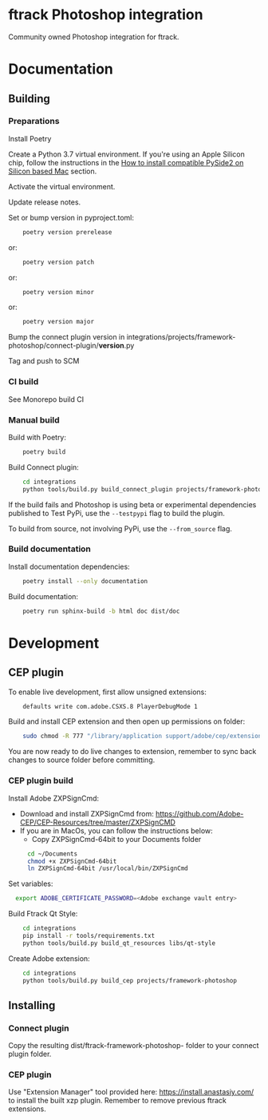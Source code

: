 # ftrack Photoshop integration

Community owned Photoshop integration for ftrack.

# Documentation

## Building

### Preparations


Install Poetry

Create a Python 3.7 virtual environment. If you're using an Apple Silicon chip, follow the instructions in the [How to install compatible PySide2 on Silicon based Mac](../../README.md#how-to-install-compatible-pyside2-on-silicon-based-mac) section. 

Activate the virtual environment. 

Update release notes.

Set or bump version in pyproject.toml:

```bash
    poetry version prerelease
```
or:
```bash
    poetry version patch
```
or:
```bash
    poetry version minor
```
or:
```bash
    poetry version major
```

Bump the connect plugin version in integrations/projects/framework-photoshop/connect-plugin/__version__.py

Tag and push to SCM


### CI build

See Monorepo build CI


### Manual build

Build with Poetry:

```bash
    poetry build
```

Build Connect plugin:


```bash
    cd integrations
    python tools/build.py build_connect_plugin projects/framework-photoshop
```

If the build fails and Photoshop is using beta or experimental dependencies published to Test PyPi, use the `--testpypi` flag 
to build the plugin.

To build from source, not involving PyPi, use the `--from_source` flag.

### Build documentation


Install documentation dependencies:

```bash
    poetry install --only documentation
```

Build documentation:

```bash
    poetry run sphinx-build -b html doc dist/doc
```


# Development


## CEP plugin

To enable live development, first allow unsigned extensions:

```bash
    defaults write com.adobe.CSXS.8 PlayerDebugMode 1
```

Build and install CEP extension and then open up permissions on folder:

```bash
    sudo chmod -R 777 "/library/application support/adobe/cep/extensions/com.ftrack.framework.photoshop.panel"
```

You are now ready to do live changes to extension, remember to sync back changes to
source folder before committing.


### CEP plugin build

Install Adobe ZXPSignCmd:

- Download and install ZXPSignCmd from: https://github.com/Adobe-CEP/CEP-Resources/tree/master/ZXPSignCMD
- If you are in MacOs, you can follow the instructions below:
  - Copy ZXPSignCmd-64bit to your Documents folder
  ```bash
    cd ~/Documents
    chmod +x ZXPSignCmd-64bit
    ln ZXPSignCmd-64bit /usr/local/bin/ZXPSignCmd
  ```

Set variables:

```bash
  export ADOBE_CERTIFICATE_PASSWORD=<Adobe exchange vault entry>
```

Build Ftrack Qt Style:

```bash
    cd integrations
    pip install -r tools/requirements.txt
    python tools/build.py build_qt_resources libs/qt-style
```

Create Adobe extension:

```bash
    cd integrations 
    python tools/build.py build_cep projects/framework-photoshop
```

## Installing

### Connect plugin
Copy the resulting dist/ftrack-framework-photoshop-<version> folder to your connect plugin folder.

### CEP plugin

Use "Extension Manager" tool provided here: https://install.anastasiy.com/ to install 
the built xzp plugin. Remember to remove previous ftrack extensions.

